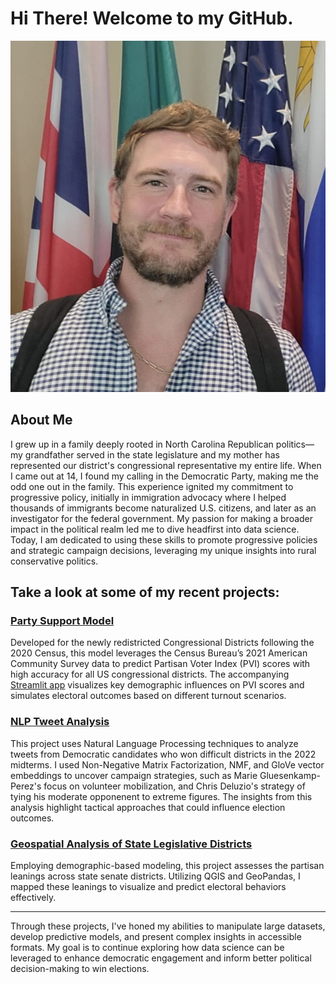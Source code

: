 # Hi There! Welcome to my GitHub.

![Sam](https://github.com/samforwill/samforwill/blob/main/United%20Nations.jpg)

## About Me

I grew up in a family deeply rooted in North Carolina Republican politics— my grandfather served in the state legislature and my mother has represented our district's congressional representative my entire life. When I came out at 14, I found my calling in the Democratic Party, making me the odd one out in the family. This experience ignited my commitment to progressive policy, initially in immigration advocacy where I helped thousands of immigrants become naturalized U.S. citizens, and later as an investigator for the federal government. My passion for making a broader impact in the political realm led me to dive headfirst into data science. Today, I am dedicated to using these skills to promote progressive policies and strategic campaign decisions, leveraging my unique insights into rural conservative politics.

## Take a look at some of my recent projects:

### [Party Support Model](https://github.com/samforwill/2024Strategies)
Developed for the newly redistricted Congressional Districts following the 2020 Census, this model leverages the Census Bureau’s 2021 American Community Survey data to predict Partisan Voter Index (PVI) scores with high accuracy for all US congressional districts. The accompanying [Streamlit app](https://2022midterms.streamlit.app) visualizes key demographic influences on PVI scores and simulates electoral outcomes based on different turnout scenarios.

### [NLP Tweet Analysis](https://github.com/samforwill/District-Insights)
This project uses Natural Language Processing techniques to analyze tweets from Democratic candidates who won difficult districts in the 2022 midterms. I used Non-Negative Matrix Factorization, NMF, and GloVe vector embeddings to uncover campaign strategies, such as Marie Gluesenkamp-Perez's focus on volunteer mobilization, and Chris Deluzio's strategy of tying his moderate opponenent to extreme figures. The insights from this analysis highlight tactical approaches that could influence election outcomes.

### [Geospatial Analysis of State Legislative Districts](https://github.com/samforwill/State-Legislative-Districts-PVI)
Employing demographic-based modeling, this project assesses the partisan leanings across state senate districts. Utilizing QGIS and GeoPandas, I mapped these leanings to visualize and predict electoral behaviors effectively.

---

Through these projects, I've honed my abilities to manipulate large datasets, develop predictive models, and present complex insights in accessible formats. My goal is to continue exploring how data science can be leveraged to enhance democratic engagement and inform better political decision-making to win elections.

